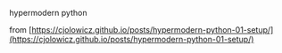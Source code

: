hypermodern python

from [https://cjolowicz.github.io/posts/hypermodern-python-01-setup/](https://cjolowicz.github.io/posts/hypermodern-python-01-setup/)
